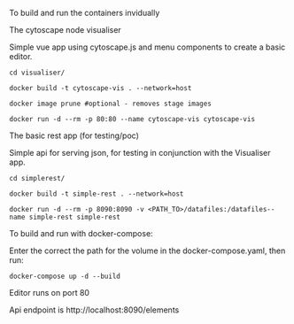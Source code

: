 To build and run the containers invidually

The cytoscape node visualiser

Simple vue app using cytoscape.js and menu components to create a basic editor. 

```
cd visualiser/

docker build -t cytoscape-vis . --network=host

docker image prune #optional - removes stage images

docker run -d --rm -p 80:80 --name cytoscape-vis cytoscape-vis
```

The basic rest app (for testing/poc)

Simple api for serving json, for testing in conjunction with the Visualiser app.

```
cd simplerest/

docker build -t simple-rest . --network=host

docker run -d --rm -p 8090:8090 -v <PATH_TO>/datafiles:/datafiles--name simple-rest simple-rest
```


To build and run with docker-compose:

Enter the correct the path for the volume in the docker-compose.yaml, then run:

```
docker-compose up -d --build 
```


Editor runs on port 80 

Api endpoint is http://localhost:8090/elements